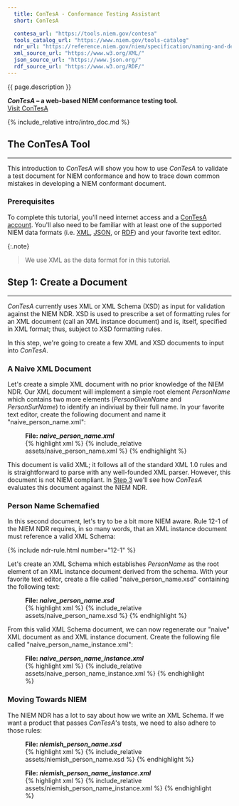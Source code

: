 ```yaml
---
  title: ConTesA - Conformance Testing Assistant
  short: ConTesA

  contesa_url: "https://tools.niem.gov/contesa"
  tools_catalog_url: "https://www.niem.gov/tools-catalog"
  ndr_url: "https://reference.niem.gov/niem/specification/naming-and-design-rules/4.0/niem-ndr-4.0.html"
  xml_source_url: "https://www.w3.org/XML/"
  json_source_url: "https://www.json.org/"
  rdf_source_url: "https://www.w3.org/RDF/"
---
```


{{ page.description }}

<div class="introducing-movement">
    <b><i>ConTesA</i> – a web-based NIEM conformance testing tool.</b>
</div>
<div class="access-tool-here">
    <a class="btn btn-primary btn" href="{{contesa_url}}" target="_blank">
      <span class="content">Visit ConTesA</span>
    </a>
</div>

{% include_relative intro/intro_doc.md %}


## The ConTesA Tool
-------------------
This introduction to *ConTesA* will show you how to use *ConTesA* to
validate a test document for NIEM conformance and how to trace down
common mistakes in developing a NIEM conformant document.

### Prerequisites

To complete this tutorial, you'll need internet access and a
[ConTesA account]({{contesa_url}}/registration). You'll also need to be
familiar with at least one of the supported NIEM data formats (i.e.
[XML]({{xml_source_url}}), [JSON]({{json_source_url}}), or
[RDF]({{rdf_source_url}})) and your favorite text editor.

{:.note}
> We use XML as the data format for in this tutorial.


## Step 1: Create a Document
----------------------------
*ConTesA* currently uses XML or XML Schema (XSD) as input for validation
against the NIEM NDR. XSD is used to prescribe a set of formatting rules
for an XML document (call an XML instance document) and is, itself,
specified in XML format; thus, subject to XSD formatting rules.

In this step, we're going to create a few XML and XSD documents to input
into *ConTesA*.

### A Naive XML Document

Let's create a simple XML document with no prior knowledge of the NIEM
NDR. Our XML document will implement a simple root element *PersonName*
which contains two more elements (*PersonGivenName* and *PersonSurName*)
to identify an indiviual by their full name. In your favorite text editor,
create the following document and name it "naive_person_name.xml":

<figure>
<figcaption><b>File: <i>naive_person_name.xml</i></b></figcaption>
{% highlight xml %}
{% include_relative assets/naive_person_name.xml %}
{% endhighlight %}
</figure>

This document is valid XML; it follows all of the standard XML 1.0 rules
and is straightforward to parse with any well-founded XML parser. However,
this document is not NIEM compliant. In [Step 3](#step-3-review-the-conformance-report)
we'll see how *ConTesA* evaluates this document against the NIEM NDR.

### Person Name Schemafied

In this second document, let's try to be a bit more NIEM aware. Rule 12-1
of the NIEM NDR requires, in so many words, that an XML instance document
must reference a valid XML Schema:

{% include ndr-rule.html number="12-1" %}

Let's create an XML Schema which establishes *PersonName* as the root
element of an XML instance document derived from the schema. With your
favorite text editor, create a file called "naive_person_name.xsd"
containing the following text:

<figure>
<figcaption><b>File: <i>naive_person_name.xsd</i></b></figcaption>
{% highlight xml %}
{% include_relative assets/naive_person_name.xsd %}
{% endhighlight %}
</figure>

From this valid XML Schema document, we can now regenerate our "naive"
XML document as and XML instance document. Create the following file
called "naive_person_name_instance.xml":

<figure>
<figcaption><b>File: <i>naive_person_name_instance.xml</i></b></figcaption>
{% highlight xml %}
{% include_relative assets/naive_person_name_instance.xml %}
{% endhighlight %}
</figure>

### Moving Towards NIEM

The NIEM NDR has a lot to say about how we write an XML Schema.
If we want a product that passes *ConTesA*'s tests, we need to also
adhere to those rules:

<figure>
<figcaption><b>File: <i>niemish_person_name.xsd</i></b></figcaption>
{% highlight xml %}
{% include_relative assets/niemish_person_name.xsd %}
{% endhighlight %}
</figure>

<figure>
<figcaption><b>File: <i>niemish_person_name_instance.xml</i></b></figcaption>
{% highlight xml %}
{% include_relative assets/niemish_person_name_instance.xml %}
{% endhighlight %}
</figure>
